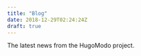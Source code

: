 ```yaml
---
title: "Blog"
date: 2018-12-29T02:24:24Z
draft: true
---
```


The latest news from the HugoModo project.
